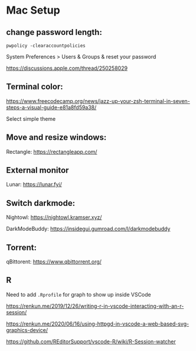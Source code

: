 # Mac Setup

## change password length:
```
pwpolicy -clearaccountpolicies
```
System Preferences > Users & Groups & reset your password

https://discussions.apple.com/thread/250258029

## Terminal color:
https://www.freecodecamp.org/news/jazz-up-your-zsh-terminal-in-seven-steps-a-visual-guide-e81a8fd59a38/

Select simple theme

## Move and resize windows: 
Rectangle: https://rectangleapp.com/

## External monitor
Lunar: https://lunar.fyi/

## Switch darkmode: 
Nightowl: https://nightowl.kramser.xyz/

DarkModeBuddy: https://insidegui.gumroad.com/l/darkmodebuddy

## Torrent:
qBittorent: https://www.qbittorrent.org/

## R 
Need to add `.Rprofile` for graph to show up inside VSCode

https://renkun.me/2019/12/26/writing-r-in-vscode-interacting-with-an-r-session/

https://renkun.me/2020/06/16/using-httpgd-in-vscode-a-web-based-svg-graphics-device/

https://github.com/REditorSupport/vscode-R/wiki/R-Session-watcher
